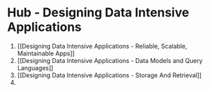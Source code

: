 # Hub - Designing Data Intensive Applications

1. [[Designing Data Intensive Applications - Reliable, Scalable, Maintainable Apps]]
2. [[Designing Data Intensive Applications - Data Models and Query Languages]]
3. [[Designing Data Intensive Applications - Storage And Retrieval]]
4. 